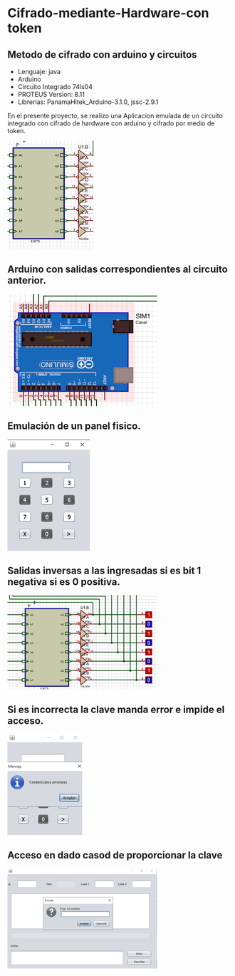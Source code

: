 # Cifrado-mediante-Hardware-con token
## Metodo de cifrado con arduino y circuitos


- Lenguaje: java
- Arduino
- Circuito Integrado 74ls04
- PROTEUS Version: 8.11
- Librerias: PanamaHitek_Arduino-3.1.0, jssc-2.9.1

En el presente proyecto, se realizo una Aplicacion emulada de un circuito integrado con cifrado de hardware con arduino y cifrado por medio de token.

![Circuito integrado](a1.png)

## Arduino con salidas correspondientes al circuito anterior.

![arduino](a2.png)

## Emulación de un panel fisico.

![Citas](a3.png)

## Salidas inversas a las ingresadas si es bit 1 negativa si es 0 positiva.

![Salidas](a4.png)

## Si es incorrecta la clave manda error e impide el acceso.

![Error](a6.png)

## Acceso en dado casod de proporcionar la clave

![acceso](a7.png)

